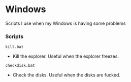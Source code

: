 # Windows

Scripts I use when my Windows is having some problems

### Scripts

`kill.bat`
- Kill the explorer. Useful when the explorer freezes.

`checkdisk.bat`
- Check the disks. Useful when the disks are fucked.

